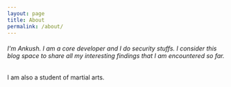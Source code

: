 ```yaml
---
layout: page
title: About
permalink: /about/
---
```


###### I'm Ankush. I am a core developer and I do security stuffs. I consider this blog space to share all my interesting findings that I am encountered so far.
I am also a student of martial arts.
